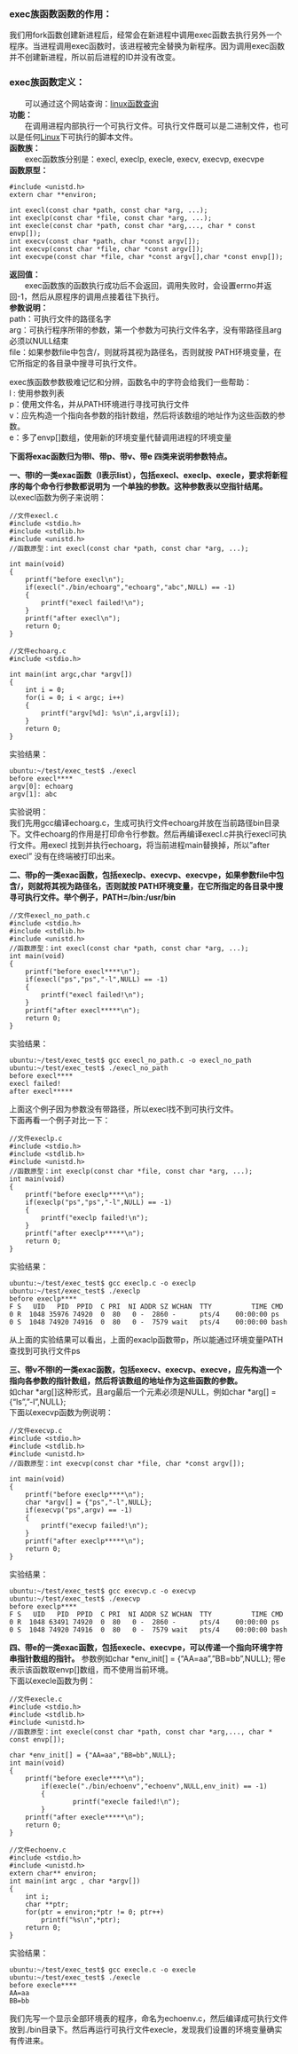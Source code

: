 ### exec族函数函数的作用：

我们用fork函数创建新进程后，经常会在新进程中调用exec函数去执行另外一个程序。当进程调用exec函数时，该进程被完全替换为新程序。因为调用exec函数并不创建新进程，所以前后进程的ID并没有改变。

### exec族函数定义：

　　可以通过这个网站查询：[linux函数查询](https://linux.die.net/man/)  
**功能：**  
　　在调用进程内部执行一个可执行文件。可执行文件既可以是二进制文件，也可以是任何[Linux](https://so.csdn.net/so/search?q=Linux&spm=1001.2101.3001.7020)下可执行的脚本文件。  
**函数族：**  
　　exec函数族分别是：execl, execlp, execle, execv, execvp, execvpe  
**函数原型：**

```
#include <unistd.h>
extern char **environ;

int execl(const char *path, const char *arg, ...);
int execlp(const char *file, const char *arg, ...);
int execle(const char *path, const char *arg,..., char * const envp[]);
int execv(const char *path, char *const argv[]);
int execvp(const char *file, char *const argv[]);
int execvpe(const char *file, char *const argv[],char *const envp[]);
```

**返回值：**  
　　exec函数族的函数执行成功后不会返回，调用失败时，会设置errno并返回-1，然后从原程序的调用点接着往下执行。  
**参数说明：**  
path：可执行文件的路径名字  
arg：可执行程序所带的参数，第一个参数为可执行文件名字，没有带路径且arg必须以NULL结束  
file：如果参数file中包含/，则就将其视为路径名，否则就按 PATH环境变量，在它所指定的各目录中搜寻可执行文件。

exec族函数参数极难记忆和分辨，函数名中的字符会给我们一些帮助：  
l : 使用参数列表  
p：使用文件名，并从PATH环境进行寻找可执行文件  
v：应先构造一个指向各参数的指针数组，然后将该数组的地址作为这些函数的参数。  
e：多了envp\[\]数组，使用新的环境变量代替调用进程的环境变量

**下面将exac函数归为带l、带p、带v、带e 四类来说明参数特点。**

**一、带l的一类exac函数（l表示list），包括execl、execlp、execle，要求将新程序的每个命令行参数都说明为 一个单独的参数。这种参数表以空指针结尾。**  
以execl函数为例子来说明：

```
//文件execl.c
#include <stdio.h>
#include <stdlib.h>
#include <unistd.h>
//函数原型：int execl(const char *path, const char *arg, ...);

int main(void)
{
    printf("before execl\n");
    if(execl("./bin/echoarg","echoarg","abc",NULL) == -1)
    {
        printf("execl failed!\n");      
    }
    printf("after execl\n");
    return 0;
}
```

```
//文件echoarg.c
#include <stdio.h>

int main(int argc,char *argv[])
{
    int i = 0;
    for(i = 0; i < argc; i++)
    {
        printf("argv[%d]: %s\n",i,argv[i]); 
    }
    return 0;
}
```

实验结果：

```
ubuntu:~/test/exec_test$ ./execl
before execl****
argv[0]: echoarg
argv[1]: abc
```

实验说明：  
我们先用gcc编译echoarg.c，生成可执行文件echoarg并放在当前路径bin目录下。文件echoarg的作用是打印命令行参数。然后再编译execl.c并执行execl可执行文件。用execl 找到并执行echoarg，将当前进程main替换掉，所以”after execl” 没有在终端被打印出来。

**二、带p的一类exac函数，包括execlp、execvp、execvpe，如果参数file中包含/，则就将其视为路径名，否则就按 PATH环境变量，在它所指定的各目录中搜寻可执行文件。举个例子，PATH=/bin:/usr/bin**

```
//文件execl_no_path.c
#include <stdio.h>
#include <stdlib.h>
#include <unistd.h>
//函数原型：int execl(const char *path, const char *arg, ...);
int main(void)
{
    printf("before execl****\n");
    if(execl("ps","ps","-l",NULL) == -1)
    {
        printf("execl failed!\n");
    }   
    printf("after execl*****\n");
    return 0;
}
```

实验结果：

```
ubuntu:~/test/exec_test$ gcc execl_no_path.c -o execl_no_path
ubuntu:~/test/exec_test$ ./execl_no_path 
before execl****
execl failed!
after execl*****
```

上面这个例子因为参数没有带路径，所以execl找不到可执行文件。  
下面再看一个例子对比一下：

```
//文件execlp.c
#include <stdio.h>
#include <stdlib.h>
#include <unistd.h>
//函数原型：int execlp(const char *file, const char *arg, ...);
int main(void)
{
    printf("before execlp****\n");
    if(execlp("ps","ps","-l",NULL) == -1)
    {
        printf("execlp failed!\n");
    }
    printf("after execlp*****\n");
    return 0;
}
```

实验结果：

```
ubuntu:~/test/exec_test$ gcc execlp.c -o execlp
ubuntu:~/test/exec_test$ ./execlp
before execlp****
F S   UID   PID  PPID  C PRI  NI ADDR SZ WCHAN  TTY          TIME CMD
0 R  1048 35976 74920  0  80   0 -  2860 -      pts/4    00:00:00 ps
0 S  1048 74920 74916  0  80   0 -  7579 wait   pts/4    00:00:00 bash
```

从上面的实验结果可以看出，上面的exaclp函数带p，所以能通过环境变量PATH查找到可执行文件ps

**三、带v不带l的一类exac函数，包括execv、execvp、execve，应先构造一个指向各参数的指针数组，然后将该数组的地址作为这些函数的参数。**  
如char \*arg\[\]这种形式，且arg最后一个元素必须是NULL，例如char \*arg\[\] = {“ls”,”-l”,NULL};  
下面以execvp函数为例说明：

```
//文件execvp.c
#include <stdio.h>
#include <stdlib.h>
#include <unistd.h>
//函数原型：int execvp(const char *file, char *const argv[]);

int main(void)
{
    printf("before execlp****\n");
    char *argv[] = {"ps","-l",NULL};
    if(execvp("ps",argv) == -1) 
    {
        printf("execvp failed!\n");     
    }
    printf("after execlp*****\n");
    return 0;
}
```

实验结果：

```
ubuntu:~/test/exec_test$ gcc execvp.c -o execvp
ubuntu:~/test/exec_test$ ./execvp
before execlp****
F S   UID   PID  PPID  C PRI  NI ADDR SZ WCHAN  TTY          TIME CMD
0 R  1048 63491 74920  0  80   0 -  2860 -      pts/4    00:00:00 ps
0 S  1048 74920 74916  0  80   0 -  7579 wait   pts/4    00:00:00 bash
```

**四、带e的一类exac函数，包括execle、execvpe，可以传递一个指向环境字符串指针数组的指针。** 参数例如char \*env\_init\[\] = {“AA=aa”,”BB=bb”,NULL}; 带e表示该函数取envp\[\]数组，而不使用当前环境。  
下面以execle函数为例：

```
//文件execle.c
#include <stdio.h>
#include <stdlib.h>
#include <unistd.h>
//函数原型：int execle(const char *path, const char *arg,..., char * const envp[]);

char *env_init[] = {"AA=aa","BB=bb",NULL};
int main(void)
{
    printf("before execle****\n");
        if(execle("./bin/echoenv","echoenv",NULL,env_init) == -1)
        {
                printf("execle failed!\n");
        }       
    printf("after execle*****\n");
    return 0;
}
```

```
//文件echoenv.c
#include <stdio.h>
#include <unistd.h>
extern char** environ;
int main(int argc , char *argv[])
{
    int i;
    char **ptr;
    for(ptr = environ;*ptr != 0; ptr++)
        printf("%s\n",*ptr);
    return 0;
}
```

实验结果：

```
ubuntu:~/test/exec_test$ gcc execle.c -o execle
ubuntu:~/test/exec_test$ ./execle
before execle****
AA=aa
BB=bb
```

我们先写一个显示全部环境表的程序，命名为echoenv.c，然后编译成可执行文件放到./bin目录下。然后再运行可执行文件execle，发现我们设置的环境变量确实有传进来。
